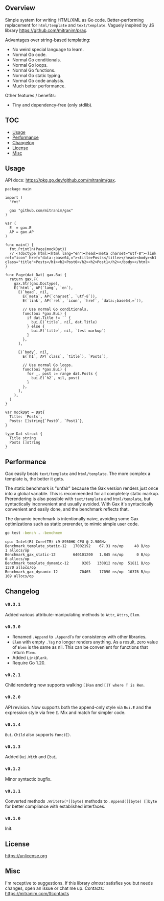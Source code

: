 ## Overview

Simple system for writing HTML/XML as Go code. Better-performing replacement for `html/template` and `text/template`. Vaguely inspired by JS library https://github.com/mitranim/prax.

Advantages over string-based templating:

  * No weird special language to learn.
  * Normal Go code.
  * Normal Go conditionals.
  * Normal Go loops.
  * Normal Go functions.
  * Normal Go static typing.
  * Normal Go code analysis.
  * Much better performance.

Other features / benefits:

  * Tiny and dependency-free (only stdlib).

## TOC

* [Usage](#usage)
* [Performance](#performance)
* [Changelog](#changelog)
* [License](#license)
* [Misc](#misc)

## Usage

API docs: https://pkg.go.dev/github.com/mitranim/gax.

```golang
package main

import (
  "fmt"

  gax "github.com/mitranim/gax"
)

var (
  E  = gax.E
  AP = gax.AP
)

func main() {
  fmt.Println(Page(mockDat))
  // <!doctype html><html lang="en"><head><meta charset="utf-8"><link rel="icon" href="data:;base64,="><title>Posts</title></head><body><h1 class="title">Posts</h1><h2>Post0</h2><h2>Post1</h2></body></html>
}

func Page(dat Dat) gax.Bui {
  return gax.F(
    gax.Str(gax.Doctype),
    E(`html`, AP(`lang`, `en`),
      E(`head`, nil,
        E(`meta`, AP(`charset`, `utf-8`)),
        E(`link`, AP(`rel`, `icon`, `href`, `data:;base64,=`)),

        // Use normal Go conditionals.
        func(bui *gax.Bui) {
          if dat.Title != `` {
            bui.E(`title`, nil, dat.Title)
          } else {
            bui.E(`title`, nil, `test markup`)
          }
        },
      ),

      E(`body`, nil,
        E(`h1`, AP(`class`, `title`), `Posts`),

        // Use normal Go loops.
        func(bui *gax.Bui) {
          for _, post := range dat.Posts {
            bui.E(`h2`, nil, post)
          }
        },
      ),
    ),
  )
}

var mockDat = Dat{
  Title: `Posts`,
  Posts: []string{`Post0`, `Post1`},
}

type Dat struct {
  Title string
  Posts []string
}
```

## Performance

Gax easily beats `text/template` and `html/template`. The more complex a template is, the better it gets.

The static benchmark is "unfair" because the Gax version renders just once into a global variable. This is recommended for all completely static markup. Prerendering is also possible with `text/template` and `html/template`, but syntactically inconvenient and usually avoided. With Gax it's syntactically convenient and easily done, and the benchmark reflects that.

The dynamic benchmark is intentionally naive, avoiding some Gax optimizations such as static prerender, to mimic simple user code.

```sh
go test -bench . -benchmem
```

```
cpu: Intel(R) Core(TM) i9-8950HK CPU @ 2.90GHz
Benchmark_template_static-12   17002192    67.31 ns/op     48 B/op     1 allocs/op
Benchmark_gax_static-12        640101200   1.845 ns/op      0 B/op     0 allocs/op
Benchmark_template_dynamic-12      9205   130812 ns/op  51811 B/op  1370 allocs/op
Benchmark_gax_dynamic-12          70465    17090 ns/op  10376 B/op   169 allocs/op
```

## Changelog

### `v0.3.1`

Added various attribute-manipulating methods to `Attr`, `Attrs`, `Elem`.

### `v0.3.0`

* Renamed `.Append` to `.AppendTo` for consistency with other libraries.
* `Elem` with empty `.Tag` no longer renders anything. As a result, zero value of `Elem` is the same as nil. This can be convenient for functions that return `Elem`.
* Added `LinkBlank`.
* Require Go 1.20.

### `v0.2.1`

Child rendering now supports walking `[]Ren` and `[]T where T is Ren`.

### `v0.2.0`

API revision. Now supports both the append-only style via `Bui.E` and the expression style via free `E`. Mix and match for simpler code.

### `v0.1.4`

`Bui.Child` also supports `func(E)`.

### `v0.1.3`

Added `Bui.With` and `Ebui`.

### `v0.1.2`

Minor syntactic bugfix.

### `v0.1.1`

Converted methods `.WriteTo(*[]byte)` methods to `.Append([]byte) []byte` for better compliance with established interfaces.

### `v0.1.0`

Init.

## License

https://unlicense.org

## Misc

I'm receptive to suggestions. If this library _almost_ satisfies you but needs changes, open an issue or chat me up. Contacts: https://mitranim.com/#contacts
